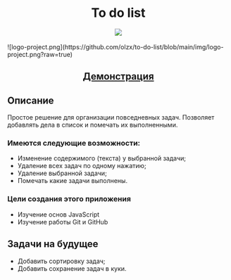 <h1 align="center">To do list</h1>
<p align="center">
<img src="https://camo.githubusercontent.com/97d4586afa582b2dcec2fa8ed7c84d02977a21c2dd1578ade6d48ed82296eb10/68747470733a2f2f6261646765732e66726170736f66742e636f6d2f6f732f76312f6f70656e2d736f757263652e7376673f763d313033">
</p>
![logo-project.png](https://github.com/olzx/to-do-list/blob/main/img/logo-project.png?raw=true)
<h2 align="center"><a  href="https://olzx.github.io/to-do-list/">Демонстрация</a></h2>

## Описание
Простое решение для организации повседневных задач. 
Позволяет добавлять дела в список и помечать их выполненными.
### Имеются следующие возможности:
- Изменение содержимого (текста) у выбранной задачи;
- Удаление всех задач по одному нажатию;
- Удаление выбранной задачи;
- Помечать какие задачи выполнены.
     
### Цели создания этого приложения
- Изучение основ JavaScript
- Изучение работы Git и GitHub
     
## Задачи на будущее
- Добавить сортировку задач;
- Добавить сохранение задач в куки.